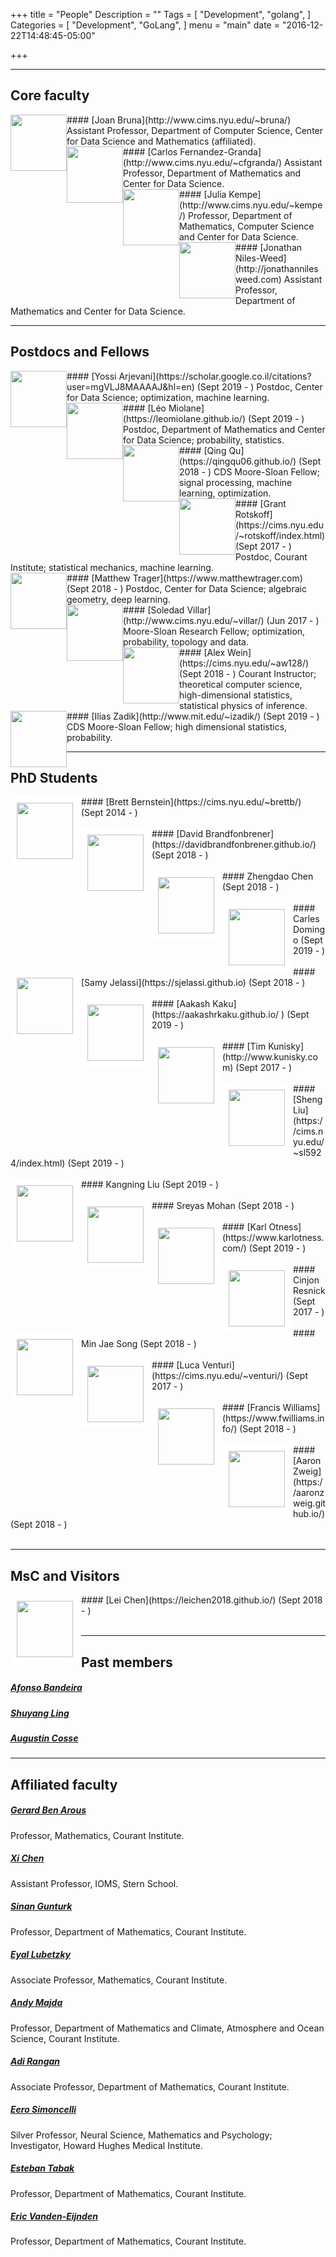 +++
title = "People"
Description = ""
Tags = [
  "Development",
  "golang",
]
Categories = [
  "Development",
  "GoLang",
]
menu = "main"
date = "2016-12-22T14:48:45-05:00"

+++

---
## Core faculty


<img style="float: left;" src="../img/joan.png" height="90" style="border:4px solid white;">
#### [Joan Bruna](http://www.cims.nyu.edu/~bruna/) 
Assistant Professor, Department of Computer Science, Center for Data Science and Mathematics (affiliated).     
<br/>     
     
<img style="float: left;" src="../img/carlos.jpg" height="90" style="border:4px solid white;"> 
#### [Carlos Fernandez-Granda](http://www.cims.nyu.edu/~cfgranda/)
Assistant Professor, Department of Mathematics and Center for Data Science.    
<br/>
   
<img style="float: left;" src="../img/julia.jpg" height="90" style="border:4px solid white;"> 
#### [Julia Kempe](http://www.cims.nyu.edu/~kempe/)
Professor, Department of Mathematics, Computer Science and Center for Data Science.    
<br/> 
   
<img style="float: left;" src="../img/jon.jpg" height="90" style="border:4px solid white;"> 
#### [Jonathan Niles-Weed](http://jonathannilesweed.com)
Assistant Professor, Department of Mathematics and Center for Data Science.   
<br/> 
   
---
## Postdocs and Fellows


<img style="float: left;" src="../img/yossi.jpg" height="90" style="border:4px solid white;"> 
#### [Yossi Arjevani](https://scholar.google.co.il/citations?user=mgVLJ8MAAAAJ&hl=en) (Sept 2019 - )
Postdoc, Center for Data Science; optimization, machine learning.  
<br/> 
  

<img style="float: left;" src="../img/leo.jpeg" height="90" style="border:4px solid white;"> 
#### [L&#233;o Miolane](https://leomiolane.github.io/) (Sept 2019 - )
Postdoc, Department of Mathematics and Center for Data Science; probability, statistics.  
<br/> 
  

<img style="float: left;" src="../img/qing.jpg" height="90" style="border:4px solid white;"> 
#### [Qing Qu](https://qingqu06.github.io/) (Sept 2018 - )
CDS Moore-Sloan Fellow; signal processing, machine learning, optimization.  
<br/> 
  

<img style="float: left;" src="../img/grant.jpg" height="90" style="border:4px solid white;"> 
#### [Grant Rotskoff](https://cims.nyu.edu/~rotskoff/index.html) (Sept 2017 - )
Postdoc, Courant Institute; statistical mechanics, machine learning.   
<br/> 
  

<img style="float: left;" src="../img/matthew.jpg" height="90" style="border:4px solid white;"> 
#### [Matthew Trager](https://www.matthewtrager.com) (Sept 2018 - )
Postdoc, Center for Data Science; algebraic geometry, deep learning.   
<br/> 
  

<img style="float: left;" src="../img/soledad.png" height="90" style="border:4px solid white;"> 
#### [Soledad Villar](http://www.cims.nyu.edu/~villar/) (Jun 2017 - )
Moore-Sloan Research Fellow; optimization, probability, topology and data.  
<br/> 
  

<img style="float: left;" src="../img/alex.jpg" height="90" style="border:4px solid white;"> 
#### [Alex Wein](https://cims.nyu.edu/~aw128/) (Sept 2018 - )
Courant Instructor; theoretical computer science, high-dimensional statistics, statistical physics of inference.  
<br/> 
  

<img style="float: left;" src="../img/ilias.jpg" height="90" style="border:4px solid white;"> 
#### [Ilias Zadik](http://www.mit.edu/~izadik/) (Sept 2019 - )
CDS Moore-Sloan Fellow; high dimensional statistics, probability.  
<br/> 
  

---
## PhD Students

<img align="left" src="../img/brett.jpg" height="90" style="border:10px solid white;"> 
#### [Brett Bernstein](https://cims.nyu.edu/~brettb/) (Sept 2014 - )  
<br/> 
<br/> 

<img align="left" src="../img/david.jpg" height="90" style="border:10px solid white;"> 
#### [David Brandfonbrener](https://davidbrandfonbrener.github.io/) (Sept 2018 - )  
<br/>
<br/>

<img align="left" src="../img/zhengdao.jpg" height="90" style="border:10px solid white;"> 
#### Zhengdao Chen (Sept 2018 - )  
<br/>
<br/>


<img align="left" src="../img/carles.jpg" height="90" style="border:10px solid white;"> 
#### Carles Domingo (Sept 2019 - )  
<br/>
<br/>


<img align="left" src="../img/samy.jpg" height="90" style="border:10px solid white;"> 
#### [Samy Jelassi](https://sjelassi.github.io) (Sept 2018 - )  
<br/>
<br/>


<img align="left" src="../img/aakash.jpg" height="90" style="border:10px solid white;"> 
#### [Aakash Kaku](https://aakashrkaku.github.io/ ) (Sept 2019 - )  
<br/>
<br/>


<img align="left" src="../img/tim.jpg" height="90" style="border:10px solid white;"> 
#### [Tim Kunisky](http://www.kunisky.com) (Sept 2017 - )  
<br/>
<br/>


<img align="left" src="../img/sheng.jpg" height="90" style="border:10px solid white;"> 
#### [Sheng Liu](https://cims.nyu.edu/~sl5924/index.html) (Sept 2019 - )  
<br/>
<br/>


<img align="left" src="../img/kangning.jpg" height="90" style="border:10px solid white;"> 
#### Kangning Liu (Sept 2019 - )  
<br/>
<br/>


<img align="left" src="../img/sreyas.jpg" height="90" style="border:10px solid white;"> 
#### Sreyas Mohan (Sept 2018 - )  
<br/>
<br/>


<img align="left" src="../img/karl.jpg" height="90" style="border:10px solid white;"> 
#### [Karl Otness](https://www.karlotness.com/) (Sept 2019 - )  
<br/>
<br/>


<img align="left" src="../img/cinjon.jpg" height="90" style="border:10px solid white;"> 
#### Cinjon Resnick (Sept 2017 - )  
<br/>
<br/>


<img align="left" src="../img/minjae.jpg" height="90" style="border:10px solid white;"> 
#### Min Jae Song (Sept 2018 - )  
<br/>
<br/>


<img align="left" src="../img/luca.jpg" height="90" style="border:10px solid white;"> 
#### [Luca Venturi](https://cims.nyu.edu/~venturi/) (Sept 2017 - )  
<br/>
<br/>


<img align="left" src="../img/francis.jpg" height="90" style="border:10px solid white;"> 
#### [Francis Williams](https://www.fwilliams.info/) (Sept 2018 - )  
<br/>
<br/>


<img align="left" src="../img/aaron.jpg" height="90" style="border:10px solid white;"> 
#### [Aaron Zweig](https://aaronzweig.github.io/) (Sept 2018 - )  
<br/>
<br/>


---
## MsC and Visitors

<img align="left" src="../img/lei.jpg" height="90" style="border:10px solid white;"> 
#### [Lei Chen](https://leichen2018.github.io/) (Sept 2018 - )  
<br/>
<br/>


---
## Past members

##### [Afonso Bandeira](https://people.math.ethz.ch/~abandeira/)

##### [Shuyang Ling](https://shanghai.nyu.edu/academics/faculty/directory/shuyang-ling)

##### [Augustin Cosse](http://www.augustincosse.com/)


---
## Affiliated faculty

##### [Gerard Ben Arous](http://www.cims.nyu.edu/~benarous/)
Professor, Mathematics, Courant Institute.

##### [Xi Chen](http://people.stern.nyu.edu/xchen3/)
Assistant Professor, IOMS, Stern School.

##### [Sinan Gunturk](https://www.cims.nyu.edu/~gunturk/)
Professor, Department of Mathematics, Courant Institute.

##### [Eyal Lubetzky](http://cims.nyu.edu/~eyal/)
Associate Professor, Mathematics, Courant Institute.

##### [Andy Majda](http://www.math.nyu.edu/faculty/majda/)
Professor, Department of Mathematics and Climate, Atmosphere and Ocean Science, Courant Institute.

##### [Adi Rangan](http://www.cims.nyu.edu/~rangan/)
Associate Professor, Department of Mathematics, Courant Institute.

##### [Eero Simoncelli](http://www.cns.nyu.edu/~eero/)
Silver Professor, Neural Science, Mathematics and Psychology;  
Investigator, Howard Hughes Medical Institute.  

##### [Esteban Tabak](http://www.math.nyu.edu/faculty/tabak/)
Professor, Department of Mathematics, Courant Institute. 

##### [Eric Vanden-Eijnden](http://www.cims.nyu.edu/~eve2/)
Professor, Department of Mathematics, Courant Institute.


